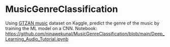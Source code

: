 # MusicGenreClassification
Using [GTZAN music](https://www.kaggle.com/andradaolteanu/gtzan-dataset-music-genre-classification) dataset on Kaggle, predict the genre of the music by training the ML model on a CNN.
Notebook: https://github.com/ninawekunal/MusicGenreClassification/blob/main/Deep_Learning_Audio_Tutorial.ipynb
